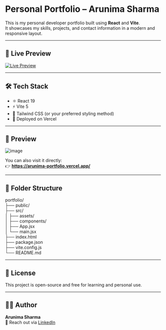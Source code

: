 # Personal Portfolio – Arunima Sharma

This is my personal developer portfolio built using **React** and **Vite**.  
It showcases my skills, projects, and contact information in a modern and responsive layout.

---

## 🔗 Live Preview

[![Live Preview](https://img.shields.io/badge/Live_Portfolio-Click_Here-orange?style=for-the-badge&logo=vercel)](https://arunima-portfolio.vercel.app/)

---

## 🛠️ Tech Stack

- ⚛️ React 19
- ⚡ Vite 5
- 🎨 Tailwind CSS (or your preferred styling method)
- 🚀 Deployed on Vercel

---

## 📸 Preview

![image](https://github.com/user-attachments/assets/a6e5ce10-e275-4484-bd97-8e22052705df)


You can also visit it directly:  
👉 **https://arunima-portfolio.vercel.app/**

---

## 📁 Folder Structure
portfolio/  
├── public/  
├── src/  
│   ├── assets/  
│   ├── components/  
│   ├── App.jsx  
│   └── main.jsx  
├── index.html  
├── package.json  
├── vite.config.js  
└── README.md  

---

## 📄 License

This project is open-source and free for learning and personal use.

---

## 🙋‍♀️ Author

**Arunima Sharma**  
📧 Reach out via [LinkedIn](https://www.linkedin.com/in/arunimasharma2005)

